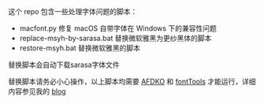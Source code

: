 这个 repo 包含一些处理字体问题的脚本：
* macfont.py 修复 macOS 自带字体在 Windows 下的兼容性问题
* replace-msyh-by-sarasa.bat 替换微软雅黑为更纱黑体的脚本
* restore-msyh.bat 替换微软雅黑的脚本

替换脚本会自动下载sarasa字体文件

替换脚本请务必小心操作，以上脚本均需要 [AFDKO](https://github.com/adobe-type-tools/afdko) 和 [fontTools](https://github.com/fonttools/fonttools) 才能运行，详细内容参见我的 [blog](https://moeologist.github.io/win-font/)
